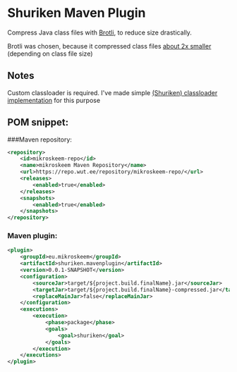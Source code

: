 # Shuriken Maven Plugin

Compress Java class files with [Brotli](https://en.wikipedia.org/wiki/Brotli), to reduce size drastically.

Brotli was chosen, because it compressed class files 
[about 2x smaller](https://git.wut.ee/mikroskeem/java-class-compression-research) (depending on class file size)

## Notes
Custom classloader is required. I've made simple 
[(Shuriken) classloader implementation](https://git.mikroskeem.eu/mikroskeem/Shuriken/src/master/classloader)
for this purpose

## POM snippet:
###Maven repository:

```xml
<repository>
    <id>mikroskeem-repo</id>
    <name>mikroskeem Maven Repository</name>
    <url>https://repo.wut.ee/repository/mikroskeem-repo/</url>
    <releases>
        <enabled>true</enabled>
    </releases>
    <snapshots>
        <enabled>true</enabled>
    </snapshots>
</repository>
```

### Maven plugin:
```xml
<plugin>
    <groupId>eu.mikroskeem</groupId>
    <artifactId>shuriken.mavenplugin</artifactId>
    <version>0.0.1-SNAPSHOT</version>
    <configuration>
        <sourceJar>target/${project.build.finalName}.jar</sourceJar>             <!-- Source jar -->
        <targetJar>target/${project.build.finalName}-compressed.jar</targetJar>  <!-- Target jar -->
        <replaceMainJar>false</replaceMainJar>                                   <!-- To replace source jar -->
    </configuration>
    <executions>
        <execution>
            <phase>package</phase>                                               <!-- Bind to package goal -->
            <goals>
                <goal>shuriken</goal>
            </goals>
        </execution>
    </executions>
</plugin>
```